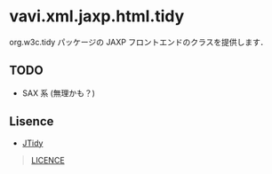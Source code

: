 # vavi.xml.jaxp.html.tidy

org.w3c.tidy パッケージの JAXP フロントエンドのクラスを提供します．

## TODO

 * SAX 系 (無理かも？)

## Lisence

 * [JTidy](http://jtidy.sourceforge.net)

> [LICENCE](http://jtidy.sourceforge.net/license.html)
